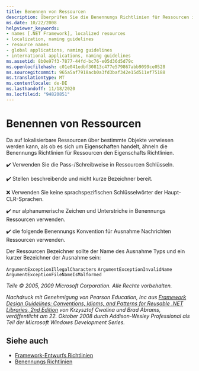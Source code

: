 ```yaml
---
title: Benennen von Ressourcen
description: Überprüfen Sie die Benennungs Richtlinien für Ressourcen in .net, die den Richtlinien für Benennungs Eigenschaften ähneln.
ms.date: 10/22/2008
helpviewer_keywords:
- names [.NET Framework], localized resources
- localization, naming guidelines
- resource names
- global applications, naming guidelines
- international applications, naming guidelines
ms.assetid: 8b0e97f3-7877-44fd-bc76-e05d36d5d79c
ms.openlocfilehash: c01e041edbf30813c477e579867abb9099ce0528
ms.sourcegitcommit: 965a5af7918acb0a3fd3baf342e15d511ef75188
ms.translationtype: MT
ms.contentlocale: de-DE
ms.lasthandoff: 11/18/2020
ms.locfileid: "94820851"
---
```

# <a name="naming-resources"></a>Benennen von Ressourcen
Da auf lokalisierbare Ressourcen über bestimmte Objekte verwiesen werden kann, als ob es sich um Eigenschaften handelt, ähneln die Benennungs Richtlinien für Ressourcen den Eigenschafts Richtlinien.

 ✔️ Verwenden Sie die Pass-/Schreibweise in Ressourcen Schlüsseln.

 ✔️ Stellen beschreibende und nicht kurze Bezeichner bereit.

 ❌ Verwenden Sie keine sprachspezifischen Schlüsselwörter der Haupt-CLR-Sprachen.

 ✔️ nur alphanumerische Zeichen und Unterstriche in Benennungs Ressourcen verwenden.

 ✔️ die folgende Benennungs Konvention für Ausnahme Nachrichten Ressourcen verwenden.

 Der Ressourcen Bezeichner sollte der Name des Ausnahme Typs und ein kurzer Bezeichner der Ausnahme sein:

 `ArgumentExceptionIllegalCharacters` `ArgumentExceptionInvalidName`
 `ArgumentExceptionFileNameIsMalformed`

 *Teile © 2005, 2009 Microsoft Corporation. Alle Rechte vorbehalten.*

 *Nachdruck mit Genehmigung von Pearson Education, Inc aus [Framework Design Guidelines: Conventions, Idioms, and Patterns for Reusable .NET Libraries, 2nd Edition](https://www.informit.com/store/framework-design-guidelines-conventions-idioms-and-9780321545619) von Krzysztof Cwalina und Brad Abrams, veröffentlicht am 22. Oktober 2008 durch Addison-Wesley Professional als Teil der Microsoft Windows Development Series.*

## <a name="see-also"></a>Siehe auch

- [Framework-Entwurfs Richtlinien](index.md)
- [Benennungs Richtlinien](naming-guidelines.md)
